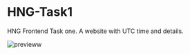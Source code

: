 # HNG-Task1
HNG Frontend Task one. A website with UTC time and details.


![previeww](https://github.com/IfeoluwaDorcas/HNG-Task1/assets/105066407/fe522df1-41b9-4ea1-b11c-243c4703058f)
